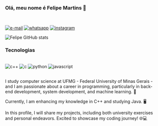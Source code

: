 ### Olá, meu nome é Felipe Martins 👋  
</br>

[![e-mail](https://img.shields.io/badge/Gmail-D14836?style=for-the-badge&logo=gmail&logoColor=white)](https://www.mailto:intros.pandnz@gmail.com)
[![whatsapp](https://img.shields.io/badge/WhatsApp-25D366?style=for-the-badge&logo=whatsapp&logoColor=white)](https://api.whatsapp.com/send/?phone=553183600170) 
[![instagram](https://img.shields.io/badge/Instagram-E4405F?style=for-the-badge&logo=instagram&logoColor=white)](https://www.instagram.com/1felipemartins1)  


![Felipe GitHub stats](https://github-readme-stats.vercel.app/api?username=1felipemartins1&show_icons=true&theme=dracula&locale=pt-br) 


### Tecnologias 
<div style="display: inline_block"><br/>
<img align="center" alt="c++" src="https://img.shields.io/badge/C%2B%2B-00599C?style=for-the-badge&logo=c%2B%2B&logoColor=white" /> 
<img align="center" alt="c" src="https://img.shields.io/badge/C-00599C?style=for-the-badge&logo=c&logoColor=white" />
<img align="center" alt="python" src="[https://img.shields.io/badge/Python-3776AB?style=for-the-badge&logo=python&logoColor=white](https://img.shields.io/badge/Java-ED8B00?style=for-the-badge&logo=openjdk&logoColor=white)" />
<img align="center" alt="javascript" src="https://img.shields.io/badge/JavaScript-323330?style=for-the-badge&logo=javascript&logoColor=F7DF1E" />
</div></br>

I study computer science at UFMG - Federal University of Minas Gerais - and I am passionate about a career in programming, particularly in back-end development, system development, and machine learning. 🚀

Currently, I am enhancing my knowledge in C++ and studying Java. 🖥️

In this profile, I will share my projects, including both university exercises and personal endeavors. Excited to showcase my coding journey! 🌐💻
